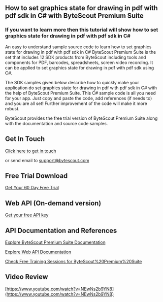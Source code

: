 ## How to set graphics state for drawing in pdf with pdf sdk in C# with ByteScout Premium Suite

### If you want to learn more then this tutorial will show how to set graphics state for drawing in pdf with pdf sdk in C#

An easy to understand sample source code to learn how to set graphics state for drawing in pdf with pdf sdk in C# ByteScout Premium Suite is the set that includes 12 SDK products from ByteScout including tools and components for PDF, barcodes, spreadsheets, screen video recording. It can be applied to set graphics state for drawing in pdf with pdf sdk using C#.

The SDK samples given below describe how to quickly make your application do set graphics state for drawing in pdf with pdf sdk in C# with the help of ByteScout Premium Suite. This C# sample code is all you need for your app. Just copy and paste the code, add references (if needs to) and you are all set! Further improvement of the code will make it more robust.

ByteScout provides the free trial version of ByteScout Premium Suite along with the documentation and source code samples.

## Get In Touch

[Click here to get in touch](https://bytescout.zendesk.com/hc/en-us/requests/new?subject=ByteScout%20Premium%20Suite%20Question)

or send email to [support@bytescout.com](mailto:support@bytescout.com?subject=ByteScout%20Premium%20Suite%20Question) 

## Free Trial Download

[Get Your 60 Day Free Trial](https://bytescout.com/download/web-installer?utm_source=github-readme)

## Web API (On-demand version)

[Get your free API key](https://pdf.co/documentation/api?utm_source=github-readme)

## API Documentation and References

[Explore ByteScout Premium Suite Documentation](https://bytescout.com/documentation/index.html?utm_source=github-readme)

[Explore Web API Documentation](https://pdf.co/documentation/api?utm_source=github-readme)

[Check Free Training Sessions for ByteScout%20Premium%20Suite](https://academy.bytescout.com/)

## Video Review

[https://www.youtube.com/watch?v=NEwNs2b9YN8](https://www.youtube.com/watch?v=NEwNs2b9YN8)